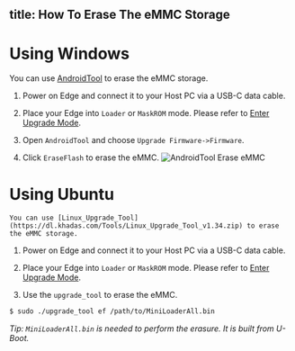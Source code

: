 title: How To Erase The eMMC Storage
---

# Using Windows

You can use [AndroidTool](https://dl.khadas.com/Tools/AndroidTool_Release_en_v2.58.zip) to erase the eMMC storage.

1. Power on Edge and connect it to your Host PC via a USB-C data cable.

2. Place your Edge into `Loader` or `MaskROM` mode. Please refer to [Enter Upgrade Mode](/edge/HowtoBootIntoUpgradeMode.html).

3. Open `AndroidTool` and choose `Upgrade Firmware->Firmware`.

4. Click `EraseFlash` to erase the eMMC.
![AndroidTool Erase eMMC](/images/edge/AndroidTool_erase_en.png)

# Using Ubuntu

	You can use [Linux_Upgrade_Tool](https://dl.khadas.com/Tools/Linux_Upgrade_Tool_v1.34.zip) to erase the eMMC storage.

1. Power on Edge and connect it to your Host PC via a USB-C data cable.

2. Place your Edge into `Loader` or `MaskROM` mode. Please refer to [Enter Upgrade Mode](/edge/HowtoBootIntoUpgradeMode.html).

3. Use the `upgrade_tool` to erase the eMMC.

```sh
$ sudo ./upgrade_tool ef /path/to/MiniLoaderAll.bin
```

*Tip: `MiniLoaderAll.bin` is needed to perform the erasure. It is built from U-Boot.*

